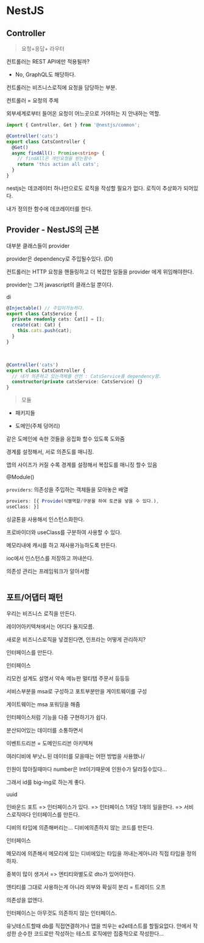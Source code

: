 # NestJS

## Controller

> 요청+응답+ 라우터

컨트롤러는 REST API에만 적용될까?

- No, GraphQL도 해당하다.

컨트롤러는 비즈니스로직에 요청을 담당하는 부분.

컨트롤러 = 요청의 주체

외부세계로부터 들어온 요청이 어느곳으로 가야하는 지 안내하는 역할.

```ts
import { Controller, Get } from '@nestjs/common';

@Controller('cats')
export class CatsController {
  @Get()
  async findAll(): Promise<string> {
    // findAll은 개인요청을 받는함수
    return 'this action all cats';
  }
}
```

nestjs는 데코레이터 하나만으로도 로직을 작성할 필요가 없다.
로직이 추상화가 되어있다.

내가 정의한 함수에 데코레이터를 한다.

## Provider - NestJS의 근본

대부분 클래스들이 provider

provider은 dependency로 주입될수있다. (DI)

컨트롤러는 HTTP 요청을 핸들링하고 더 복잡한 일들을 provider 에게 위임해야한다.

provider는 그저 javascript의 클래스일 뿐이다.

di

```ts
@Injectable() // 주입이가능하다.
export class CatsService {
  private readonly cats: Cat[] = [];
  create(cat: Cat) {
    this.cats.push(cat);
  }
}
```

<br>

```ts
@Controller('cats')
export class CatsController {
  // 내가 의존하고 있는객체를 선언 : CatsService를 dependency함.
  constructor(private catsService: CatsService) {}
}
```

> 모듈

- 패키지들

- 도메인(주체 덩어리)

같은 도메인에 속한 것들을 응집화 할수 있도록 도와줌

경계를 설정해서, 서로 의존도를 매니징.

앱의 사이즈가 커질 수록 경계를 설정해서 복잡도를 매니징 할수 있음

@Module()

`providers`: 의존성을 주입하는 객체들을 모아놓은 배열

```ts
proviers: [{ Provide(식별역할/구분을 하여 토큰을 넣을 수 있다.),
useClass: }]
```

싱글톤을 사용해서 인스턴스화한다.

프로바이더와 useClass를 구분하여 사용할 수 있다.

메모리내에 캐시를 하고 재사용가능하도록 만든다.

ioc에서 인스턴스를 저장하고 꺼내쓴다.

의존성 관리는 프레임워크가 알아서함

```

```

## 포트/어댑터 패턴

우리는 비즈니스 로직을 만든다.

레이어아키텍쳐에서는 어디다 둘지모름.

새로운 비즈니스로직을 넣겠된다면, 인프라는 어떻게 관리하지?

인터페이스를 만든다.

인터페이스

리모컨
설계도
설명서
약속
메뉴판
멀티탭
주문서
등등등

서비스부분을 msa로 구성하고 포트부분만을 게이트웨이를 구성

게이트웨이는 msa 포워딩을 해줌

인터페이스처럼 기능을 다중 구현하기가 쉽다.

분산되어있는 데이터를 소통하면서

이벤트드리븐 = 도메인드리븐 아키텍쳐

여러디비에 부낫ㄴ된 데이터를 모을때는 어떤 방법을 사용했나/

인원이 많아질때마다 number은 Int이기때문에 인원수가 달라질수있다...

그래서 id를 big-ing로 하는게 좋다.

uuid

인바운드 포트 => 인터페이스가 있다.
=> 인터페이스 1개당 1개의 일을한다.
=> 서비스로직마다 인터페이스를 만든다.

디비의 타입에 의존해버리는...
디비에의존하지 않는 코드를 만든다.

인터페이스

메모리에 의존해서 메모리에 있는 디비에있는 타입을 꺼내는게아니라 직접 타입을 정의하자.

중복이 많이 생겨서 => 엔티티와별도로 dto가 있어야한다.

엔티티를 그대로 사용하는게 아니라
외부와 확실히 분리 = 트레이드 오프

의존성을 없앤다.

인터페이스는 아무것도 의존하지 않는 인터페이스.

유닛테스트할때 db를 직접연결하거나 앱을 띄우는 e2e테스트를 할필요없다.
안에서 작성한 순수한 코드로만 작성하는 테스트 로직에만 집중적으로 작성한다...
